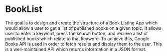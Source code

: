 # BookList
The goal is to design and create the structure of a Book Listing App which would allow a user to get a list of published books on a given topic.
It allows user to enter a keyword, press the search button, and recieve a list of published books which relate to that keyword.
To achieve this, Google Books API is used in order to fetch results and display them to the user. This is a well-maintained API which returns information in a JSON format.
